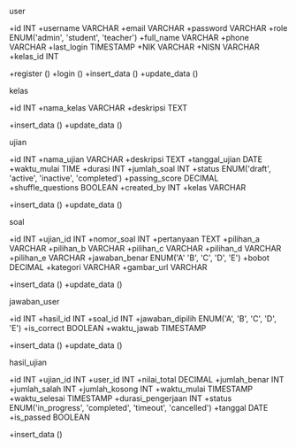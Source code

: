 user

+id INT
+username VARCHAR
+email VARCHAR
+password VARCHAR
+role ENUM('admin', 'student', 'teacher')
+full_name VARCHAR
+phone VARCHAR
+last_login TIMESTAMP
+NIK VARCHAR
+NISN VARCHAR
+kelas_id INT

+register ()
+login ()
+insert_data ()
+update_data ()


kelas

+id INT
+nama_kelas VARCHAR
+deskripsi TEXT

+insert_data ()
+update_data ()

ujian

+id INT
+nama_ujian VARCHAR
+deskripsi TEXT
+tanggal_ujian DATE
+waktu_mulai TIME
+durasi INT
+jumlah_soal INT
+status ENUM('draft', 'active', 'inactive', 'completed')
+passing_score DECIMAL
+shuffle_questions BOOLEAN
+created_by INT
+kelas VARCHAR

+insert_data ()
+update_data ()

soal

+id INT
+ujian_id INT
+nomor_soal INT
+pertanyaan TEXT
+pilihan_a VARCHAR
+pilihan_b VARCHAR
+pilihan_c VARCHAR
+pilihan_d VARCHAR
+pilihan_e VARCHAR
+jawaban_benar ENUM('A' 'B', 'C', 'D', 'E')
+bobot DECIMAL
+kategori VARCHAR
+gambar_url VARCHAR

+insert_data ()
+update_data ()


jawaban_user

+id INT
+hasil_id INT
+soal_id INT
+jawaban_dipilih ENUM('A', 'B', 'C', 'D', 'E')
+is_correct BOOLEAN
+waktu_jawab TIMESTAMP

+insert_data ()
+update_data ()


hasil_ujian

+id INT
+ujian_id INT
+user_id INT
+nilai_total DECIMAL
+jumlah_benar INT
+jumlah_salah INT
+jumlah_kosong INT
+waktu_mulai TIMESTAMP
+waktu_selesai TIMESTAMP
+durasi_pengerjaan INT
+status ENUM('in_progress', 'completed', 'timeout', 'cancelled')
+tanggal DATE
+is_passed BOOLEAN

+insert_data ()